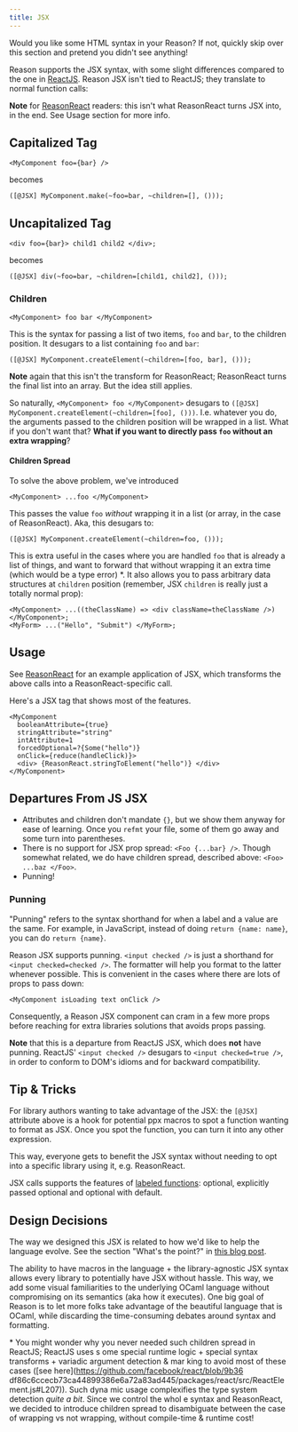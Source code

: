 ```yaml
---
title: JSX
---
```


Would you like some HTML syntax in your Reason? If not, quickly skip over this section and pretend you didn't see anything!

Reason supports the JSX syntax, with some slight differences compared to the one in [ReactJS](https://facebook.github.io/react/docs/introducing-jsx.html). Reason JSX isn't tied to ReactJS; they translate to normal function calls:

**Note** for [ReasonReact](//reasonml.github.io/reason-react/) readers: this isn't what ReasonReact turns JSX into, in the end. See Usage section for more info.

## Capitalized Tag

```reason
<MyComponent foo={bar} />
```

becomes

```reason
([@JSX] MyComponent.make(~foo=bar, ~children=[], ()));
```

## Uncapitalized Tag

```reason
<div foo={bar}> child1 child2 </div>;
```

becomes

```reason
([@JSX] div(~foo=bar, ~children=[child1, child2], ()));
```

### Children

```reason
<MyComponent> foo bar </MyComponent>
```

This is the syntax for passing a list of two items, `foo` and `bar`, to the children position. It desugars to a list containing `foo` and `bar`:

```reason
([@JSX] MyComponent.createElement(~children=[foo, bar], ()));
```

**Note** again that this isn't the transform for ReasonReact; ReasonReact turns the final list into an array. But the idea still applies.

So naturally, `<MyComponent> foo </MyComponent>` desugars to `([@JSX] MyComponent.createElement(~children=[foo], ()))`. I.e. whatever you do, the arguments passed to the children position will be wrapped in a list. What if you don't want that? **What if you want to directly pass `foo` without an extra wrapping**?

#### Children Spread

To solve the above problem, we've introduced

```reason
<MyComponent> ...foo </MyComponent>
```

This passes the value `foo` _without_ wrapping it in a list (or array, in the case of ReasonReact). Aka, this desugars to:

```reason
([@JSX] MyComponent.createElement(~children=foo, ()));
```

This is extra useful in the cases where you are handled `foo` that is already a list of things, and want to forward that without wrapping it an extra time (which would be a type error) \*. It also allows you to pass arbitrary data structures at `children` position (remember, JSX `children` is really just a totally normal prop):

```reason
<MyComponent> ...((theClassName) => <div className=theClassName />) </MyComponent>;
<MyForm> ...("Hello", "Submit") </MyForm>;
```

## Usage

See [ReasonReact](//reasonml.github.io/reason-react/docs/jsx) for an example application of JSX, which transforms the above calls into a ReasonReact-specific call.

Here's a JSX tag that shows most of the features.

```reason
<MyComponent
  booleanAttribute={true}
  stringAttribute="string"
  intAttribute=1
  forcedOptional=?{Some("hello")}
  onClick={reduce(handleClick)}>
  <div> {ReasonReact.stringToElement("hello")} </div>
</MyComponent>
```

## Departures From JS JSX

- Attributes and children don't mandate `{}`, but we show them anyway for ease of learning. Once you `refmt` your file, some of them go away and some turn into parentheses.
- There is no support for JSX prop spread: `<Foo {...bar} />`. Though somewhat related,  we do have children spread, described above: `<Foo> ...baz </Foo>`.
- Punning!

### Punning

"Punning" refers to the syntax shorthand for when a label and a value are the same. For example, in JavaScript, instead of doing `return {name: name}`, you can do `return {name}`.

Reason JSX supports punning. `<input checked />` is just a shorthand for `<input checked=checked />`. The formatter will help you format to the latter whenever possible. This is convenient in the cases where there are lots of props to pass down:

```reason
<MyComponent isLoading text onClick />
```

Consequently, a Reason JSX component can cram in a few more props before reaching for extra libraries solutions that avoids props passing.

**Note** that this is a departure from ReactJS JSX, which does **not** have punning. ReactJS' `<input checked />` desugars to `<input checked=true />`, in order to conform to DOM's idioms and for backward compatibility.

## Tip & Tricks

For library authors wanting to take advantage of the JSX: the `[@JSX]` attribute above is a hook for potential ppx macros to spot a function wanting to format as JSX. Once you spot the function, you can turn it into any other expression.

This way, everyone gets to benefit the JSX syntax without needing to opt into a specific library using it, e.g. ReasonReact.

JSX calls supports the features of [labeled functions](function.md#labeled-arguments): optional, explicitly passed optional and optional with default.

## Design Decisions

The way we designed this JSX is related to how we'd like to help the language evolve. See the section "What's the point?" in [this blog post](https://medium.com/@chenglou/cool-things-reason-formatter-does-9e1f79e25a82).

The ability to have macros in the language + the library-agnostic JSX syntax allows every library to potentially have JSX without hassle. This way, we add some visual familiarities to the underlying OCaml language without compromising on its semantics (aka how it executes). One big goal of Reason is to let more folks take advantage of the beautiful language that is OCaml, while discarding the time-consuming debates around syntax and formatting.

\* You might wonder why you never needed such children spread in ReactJS; ReactJS uses s ome special runtime logic + special syntax transforms + variadic argument detection & mar king to avoid most of these cases ([see here](https://github.com/facebook/react/blob/9b36 df86c6ccecb73ca44899386e6a72a83ad445/packages/react/src/ReactElement.js#L207)). Such dyna mic usage complexifies the type system detection _quite a bit_. Since we control the whol e syntax and ReasonReact, we decided to introduce children spread to disambiguate between  the case of wrapping vs not wrapping, without compile-time & runtime cost!

